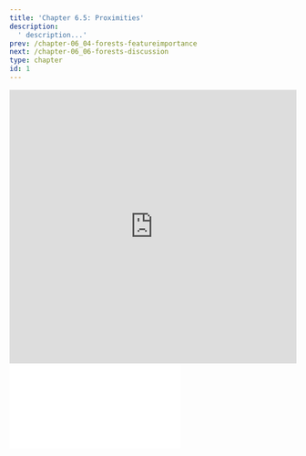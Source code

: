 ```yaml
---
title: 'Chapter 6.5: Proximities'
description:
  ' description...'
prev: /chapter-06_04-forests-featureimportance
next: /chapter-06_06-forests-discussion
type: chapter
id: 1
---
```


<exercise id="1" title="Video Lecture">
<iframe width="100%" height="480" src="https://www.youtube.com/embed/RGa0Uc6ZbX4" frameborder="0" allow="accelerometer; autoplay; encrypted-media; gyroscope; picture-in-picture" allowfullscreen></iframe>
</exercise>


<exercise id="2" title="Slides">
<object data="pdfs/6/slides-forests-proximities.pdf" type="application/pdf" style="width:100%;height:480px">
    <embed src="pdfs/6/slides-forests-proximities.pdf" type="application/pdf" />
</object>
</exercise>

